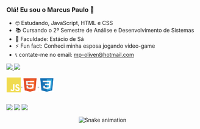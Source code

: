 ### Olá! Eu sou o Marcus Paulo 👋


- 🤓 Estudando, JavaScript, HTML e CSS
- 📚 Cursando o 2º Semestre de Análise e Desenvolvimento de Sistemas
- 🏫 Faculdade: Estácio de Sá
- ⚡ Fun fact: Conheci minha esposa jogando vídeo-game
- 📞 contate-me no email: mp-oliver@hotmail.com

<div>
  <a href="https://github.com/Marcus-Paulo">
  <img height="160em" src="https://github-readme-stats.vercel.app/api?username=Marcus-Paulo&show_icons=true&theme=dark&include_all_commits=true&count_private=true"/>
  <img height="160em" src="https://github-readme-stats.vercel.app/api/top-langs/?username=Marcus-Paulo&layout=compact&langs_count=7&theme=dark"/>
</div>

<div style="display: inline_block"><br>
  <img align="center" alt="Rafa-Js" height="40" width="38" src="https://raw.githubusercontent.com/devicons/devicon/master/icons/javascript/javascript-plain.svg">
  <img align="center" alt="Rafa-HTML" height="36" width="40" src="https://raw.githubusercontent.com/devicons/devicon/master/icons/html5/html5-original.svg">
  <img align="center" alt="Rafa-CSS" height="36" width="40" src="https://raw.githubusercontent.com/devicons/devicon/master/icons/css3/css3-original.svg">
</div> 

##

<div>
  <a href="https://instagram.com/o.marcusoliver" target="_blank"><img src="https://img.shields.io/badge/-Instagram-%23E4405F?style=for-the-badge&logo=instagram&logoColor=white" target="_blank"></a>
 	<a href="https://www.twitch.tv/mp_oliver" target="_blank"><img src="https://img.shields.io/badge/Twitch-9146FF?style=for-the-badge&logo=twitch&logoColor=white" target="_blank"></a>
  <a href="https://www.linkedin.com/in/Marcus-Costa1" target="_blank"><img src="https://img.shields.io/badge/-LinkedIn-%230077B5?style=for-the-badge&logo=linkedin&logoColor=white" target="_blank"></a> 
</div>

<div align="center">
  
  ![Snake animation](https://github.com/danielbped/danielbped/blob/output/github-contribution-grid-snake.svg)
  
</div>
 
